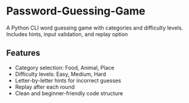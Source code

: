 # Password-Guessing-Game
A Python CLI word guessing game with categories and difficulty levels. Includes hints, input validation, and replay option
##  Features

-  Category selection: Food, Animal, Place
-  Difficulty levels: Easy, Medium, Hard
-  Letter-by-letter hints for incorrect guesses
-  Replay after each round
-  Clean and beginner-friendly code structure

  
